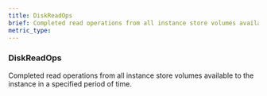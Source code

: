 ```yaml
---
title: DiskReadOps
brief: Completed read operations from all instance store volumes available to the instance in a specified period of time.
metric_type:
---
```

### DiskReadOps

Completed read operations from all instance store volumes available to the instance in a specified period of time.
